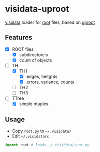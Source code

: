 # visidata-uproot
[visidata](https://www.visidata.org) loader for [root](https://root.cern.ch) files, based on [uproot](https://github.com/scikit-hep/uproot5)

## Features

- [x] ROOT files
  - [x] subdirectoreis
  - [x] count of objects
- [ ] TH
  - [x] TH1
    - [x] edges, heitghts
    - [x] errors, variance, counts
  - [ ] TH2
  - [ ] TH3
- [ ] TTree
  - [x] simple ntuples

## Usage

- Copy `root.py` to `~/.visidata/`
- Edit `~/.visidatarc`

```python
import root # loads ~/.visidata/root.py
```
